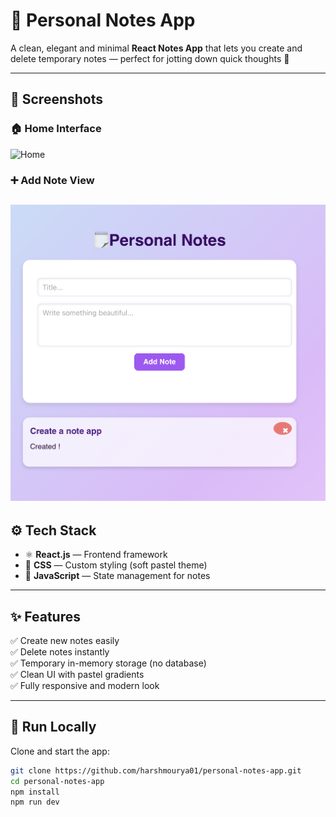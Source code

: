 # 📝 Personal Notes App

A clean, elegant and minimal **React Notes App** that lets you create and delete temporary notes — perfect for jotting down quick thoughts 💭

---

## 📸 Screenshots

### 🏠 Home Interface
![Home](personal-notes-app/screenshots/add-note.png)
### ➕ Add Note View
![Add Note](screenshots/add-note.png)
---

## ⚙️ Tech Stack

- ⚛️ **React.js** — Frontend framework  
- 💅 **CSS** — Custom styling (soft pastel theme)  
- 🧠 **JavaScript** — State management for notes  

---

## ✨ Features

✅ Create new notes easily  
✅ Delete notes instantly  
✅ Temporary in-memory storage (no database)  
✅ Clean UI with pastel gradients  
✅ Fully responsive and modern look  

---

## 🚀 Run Locally

Clone and start the app:

```bash
git clone https://github.com/harshmourya01/personal-notes-app.git
cd personal-notes-app
npm install
npm run dev
